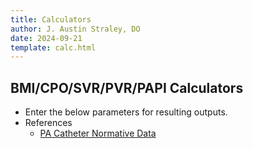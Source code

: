 ```yaml
---
title: Calculators
author: J. Austin Straley, DO
date: 2024-09-21
template: calc.html
---
```


## BMI/CPO/SVR/PVR/PAPI Calculators

* Enter the below parameters for resulting outputs.
* References
    * [PA Catheter Normative Data][1]

[1]: https://emcrit.org/ibcc/pah/

<script>
document.addEventListener("DOMContentLoaded", function() {
    var calculateButton = document.getElementById("btn");
    calculateButton.addEventListener("click", () => {
        calculateBMI();
        calculateMAP();
        fickoutput();
        thermpower();
        fickpvr();
        papi();
        calculatemPAP();
        });
    });

function calculateBMI() {
  const weight = parseFloat(document.getElementById("weight").value);
  const height = parseFloat(document.getElementById("height").value);
  const resultsElement_bmi = document.getElementById("results_bmi");
  const adj_height = (height / 100) ** 2;
  const bmi = weight / adj_height;
  const bsa1 = (weight * height)/3600
  const bsa = Math.pow(bsa1,0.5);
  const bmiFixed = bmi.toFixed(1);
  const bsaFixed = bsa.toFixed(2);
    // let measure;
    // if (bmi <= 18.4) {
        // measure = "Underweight";
    // } else if (bmi <= 24.9) {
        // measure = "Normal";
    // } else if (bmi <= 29.9) {
        // measure = "Overweight";
    // } else {
        // measure = "Obese";
    // }
     // which means you are ${measure}.
    resultsElement_bmi.innerHTML = `BMI/BSA: ${bmiFixed}/${bsaFixed}`;
    return bsaFixed;
}

function calculateMAP() {
    const sbp = parseFloat(document.getElementById("sbp").value);
    const dbp = parseFloat(document.getElementById("dbp").value);
    const resultsElement_map = document.getElementById("results_map");
    const map = (sbp / 3) + ((dbp * 2) / 3);
    const mapFixed = map.toFixed(1);
    //if (isNaN(sbp) || isNaN(dpb) || sbp <= 0 || dbp <= 0) {
        //resultsElement_map.innerHTML = "Please enter valid positive numbers for sbp and dbp.";
        //return;
    //}
    //let measure_map = mapFixed;
    //if (mapFixed < 65) {
        //measure_map.style.color = "blue";
    // } else if (bmi <= 24.9) {
        // measure = "Normal";
    // } else if (bmi <= 29.9) {
        // measure = "Overweight";
    //} else {
        //measure_map.style.color = "black";
    //}
     // which means you are ${measure}.
    resultsElement_map.innerHTML = `MAP: ${mapFixed}`;
    return mapFixed;
}

function fickoutput() {
  var bsaFixed = calculateBMI();
  var mapFixed = calculateMAP();
  const age = parseFloat(document.getElementById("age").value);
  const hr = parseFloat(document.getElementById("hr").value);
  const hgb = parseFloat(document.getElementById("hgb").value);
  const sao2 = parseFloat(document.getElementById("sao2").value)/100;
  const svo2 = parseFloat(document.getElementById("svo2").value) / 100;
  const cvp = parseFloat(document.getElementById("cvp").value);
  const resultsElement_fickoutput = document.getElementById("results_fickoutput");
  var co_age;
  if (age <= 70) {
    co_age = 125;
  }
  else {
    co_age = 110;
  };
  const co = (co_age * bsaFixed) / ((sao2 - svo2) * hgb * 13.4);
  const ci = co / bsaFixed;
  const cpo = (mapFixed * co) / 451;
  const sv = (co / hr) * 1000;
  const svr = (mapFixed - cvp) * 80 / co;
  const svFixed = sv.toFixed(0);
  const svrFixed = svr.toFixed(0);
  const coFixed = co.toFixed(2);
  const ciFixed = ci.toFixed(2);
  const cpoFixed = cpo.toFixed(2);
  resultsElement_fickoutput.innerHTML = `Fick CO/CI/CPO/SV/SVR: ${coFixed}/${ciFixed}/${cpoFixed}/${svFixed}/${svrFixed}`;
  return coFixed;
}

function thermpower() {
  var mapFixed = calculateMAP();
  const hr = parseFloat(document.getElementById("hr").value);
  const therm_co = parseFloat(document.getElementById("therm_co").value);
  const therm_ci = parseFloat(document.getElementById("therm_ci").value);
  const therm_svr = parseFloat(document.getElementById("therm_svr").value);
  const resultsElement_thermpower = document.getElementById("results_thermpower");
  const therm_sv = therm_co / hr * 1000;
  const therm_cpo = (mapFixed * therm_co) / 451;
  const therm_cpoFixed = therm_cpo.toFixed(2);
  resultsElement_thermpower.innerHTML = `Thermodilution CO/CI/CPO/SVR/SV: ${therm_co}/${therm_ci}/${therm_cpoFixed}/${therm_sv}/${therm_svr}`;
}

function papi() {
    const sPA = parseFloat(document.getElementById("sPA").value);
    const dPA = parseFloat(document.getElementById("dPA").value);
    const cvp = parseFloat(document.getElementById("cvp").value);
    const papi = (sPA-dPA)/cvp;
    const papiFixed = papi.toFixed(2);
    const resultsElement_papi = document.getElementById("results_papi");
    resultsElement_papi.innerHTML = `CVP/PAPI: ${cvp}/${papiFixed}`;
}

function calculatemPAP() {
    const sPA = parseFloat(document.getElementById("sPA").value);
    const dPA = parseFloat(document.getElementById("dPA").value);
    const mPAP = (sPA / 3) + ((dPA * 2) / 3);
    const mPAPFixed = mPAP.toFixed(1);
    return mPAP;
}

function fickpvr() {
    var coFixed = fickoutput();
    var mPAP = calculatemPAP();
    const therm_co = parseFloat(document.getElementById("therm_co").value);
    const pcwp = parseFloat(document.getElementById("pcwp").value);
    const fick_pvr = (mPAP - pcwp) / coFixed;
    const therm_pvr = (mPAP - pcwp) / therm_co;
    const fick_pvrFixed = fick_pvr.toFixed(2)
    const therm_pvrFixed = therm_pvr.toFixed(2)
    const resultsElement_fickpvr = document.getElementById("results_fickpvr");
    resultsElement_fickpvr.innerHTML = `Fick PVR/Thermodilution PVR: ${fick_pvrFixed}/${therm_pvrFixed}`;
}
</script>

